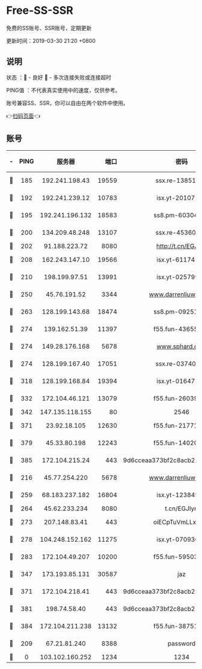 # Free-SS-SSR

免费的SS账号、SSR账号，定期更新

更新时间：2019-03-30 21:20 +0800

## 说明

状态     ：🙂 - 良好 🙁 - 多次连接失败或连接超时

PING值   ：不代表真实使用中的速度，仅供参考。

账号兼容SS、SSR，你可以自由在两个软件中使用。

👉[扫码页面](https://liesauer.github.io/Free-SS-SSR/)👈

## 账号

|-|PING|服务器|端口|密码|加密方式|区域|
|:----:|:----:|:-----:|-----:|:----:|:----:|:----:|
|🙂|185|192.241.198.43|19559|ssx.re-13851105|aes-256-cfb|US|
|🙂|192|192.241.239.12|10783|isx.yt-20107100|aes-256-cfb|US|
|🙂|195|192.241.196.132|18583|ss8.pm-60304703|aes-256-cfb|US|
|🙂|200|134.209.48.248|13107|ssx.re-45360921|aes-256-cfb|US|
|🙂|202|91.188.223.72|8080|http://t.cn/EGJIyrl|rc4-md5|RU|
|🙂|208|162.243.147.10|19566|isx.yt-61174147|aes-256-cfb|US|
|🙂|210|198.199.97.51|13991|isx.yt-02579983|aes-256-cfb|US|
|🙂|250|45.76.191.52|3344|www.darrenliuwei.com|aes-256-cfb|JP|
|🙂|263|128.199.143.68|18474|ss8.pm-09251863|aes-256-cfb|SG|
|🙂|274|139.162.51.39|11397|f55.fun-43655311|aes-256-cfb|SG|
|🙂|274|149.28.176.168|5678|www.sphard.com|aes-256-cfb|AU|
|🙂|274|128.199.167.40|17051|ssx.re-03740989|aes-256-cfb|SG|
|🙂|318|128.199.168.84|19394|isx.yt-01647188|aes-256-cfb|SG|
|🙂|332|172.104.46.121|13079|f55.fun-26039696|aes-256-cfb|SG|
|🙂|342|147.135.118.155|80|2546|chacha20|US|
|🙂|371|23.92.18.105|12630|f55.fun-21771517|aes-256-cfb|US|
|🙂|379|45.33.80.198|12243|f55.fun-14020939|aes-256-cfb|US|
|🙂|385|172.104.215.24|443|9d6cceaa373bf2c8acb22e60b6a58be6|aes-256-cfb|US|
|🙂|216|45.77.254.220|5678|www.darrenliuwei.com|aes-256-cfb|SG|
|🙂|259|68.183.237.182|16804|isx.yt-12384975|aes-256-cfb|SG|
|🙂|264|45.62.233.234|8080|t.cn/EGJIyrl|rc4-md5|CA|
|🙂|273|207.148.83.41|443|oiECpTuVmLLxk4Ts|aes-256-cfb|AU|
|🙂|278|104.248.152.162|11275|isx.yt-07093642|aes-256-cfb|SG|
|🙂|283|172.104.49.207|10200|f55.fun-59503435|aes-256-cfb|SG|
|🙂|347|173.193.85.131|30587|jaz|aes-256-cfb|US|
|🙂|371|172.104.218.41|443|9d6cceaa373bf2c8acb22e60b6a58be6|aes-256-cfb|US|
|🙂|381|198.74.58.40|443|9d6cceaa373bf2c8acb22e60b6a58be6|aes-256-cfb|US|
|🙂|384|172.104.211.238|13132|f55.fun-38751809|aes-256-cfb|US|
|🙁|209|67.21.81.240|8388|password|aes-256-cfb|US|
|🙁|0|103.102.160.252|1234|1234|rc4-md5|JP|
